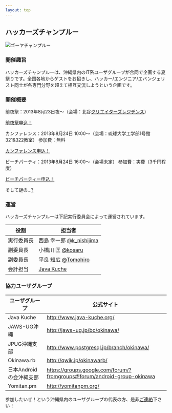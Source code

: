 ```yaml
---
layout: top
---
```



ハッカーズチャンプルー
--------------------------------------------------------------------------------

![ゴーヤチャンプルー](http://24.media.tumblr.com/3ec02686878dc4db22f8c1f898e55579/tumblr_mnp33h8cpY1sti13go1_500.jpg)

### 開催趣旨

ハッカーズチャンプルーは、沖縄県内のIT系ユーザグループが合同で企画する夏祭りです。全国各地からゲストをお招きし、ハッカー/エンジニア/エバンジェリスト同士が各専門分野を超えて相互交流しようという企画です。

### 開催概要

前夜祭：2013年8月23日夜〜（会場：北谷[クリエイターズレジデンス](http://summer-time-studio.com/CreatorsResidence/index.html)）
<p><a href="http://hackers-champloo.doorkeeper.jp/events/4875" target="_blank" class="css3button">前夜祭申込！</a></p>

カンファレンス：2013年8月24日 10:00〜（会場：琉球大学工学部1号館321&322教室）
参加費：無料
<p><a href="http://hackers-champloo.doorkeeper.jp/events/4876" target="_blank" class="css3button">カンファレンス申込！</a></p>

ビーチパーティ：2013年8月24日 16:00〜（会場未定）
参加費：実費（3千円程度）
<p><a href="http://hackers-champloo.doorkeeper.jp/events/4877" target="_blank" class="css3button">ビーチパーティー申込！</a></p>

そして謎の...[?](http://hackers-champloo.doorkeeper.jp/events/4878)


### 運営

ハッカーズチャンプルーは下記実行委員会によって運営されています。


役割       | 担当者
---------- | ------------------------------------------------------------------
実行委員長 | 西島 幸一郎 [@k_nishijima](https://twitter.com/k_nishijima)
副委員長   | 小橋川 匡 [@kosaru](https://twitter.com/kosaru)
副委員長   | 平良 知広 [@Tomohiro](https://twitter.com/Tomohiro)
会計担当   | [Java Kuche](http://www.java-kuche.org/)


### 協力ユーザグループ

ユーザグループ          | 公式サイト                                                              
----------------------- | -------------------------------------------------------------------------
Java Kuche              | http://www.java-kuche.org/
JAWS-UG沖縄             | http://jaws-ug.jp/bc/okinawa/                                            
JPUG沖縄支部            | http://www.postgresql.jp/branch/okinawa/                                 
Okinawa.rb              | http://qwik.jp/okinawarb/                                                
日本Androidの会沖縄支部 | https://groups.google.com/forum/?fromgroups#!forum/android-group-okinawa 
Yomitan.pm              | http://yomitanpm.org/                                                    


参加したいぜ！という沖縄県内のユーザグループの代表の方、是非[ご連絡](https://docs.google.com/forms/d/1MGJ4bVv8hpyXeLjvcGzZDpl838ZGHPA_plLqX_BJSbA/viewform)下さい！
